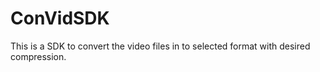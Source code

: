 # ConVidSDK
This is a SDK to convert the video files in to selected format with desired compression. 
